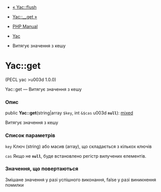 - [« Yac::flush](yac.flush.md)
- [Yac::\_\_get »](yac.getter.md)

- [PHP Manual](index.md)
- [Yac](class.yac.md)
- Витягує значення з кешу

# Yac::get

(PECL yac \>u003d 1.0.0)

Yac::get — Витягує значення з кешу

### Опис

public **Yac::get**(string\|array `$key`, int `&$cas` u003d **`null`**):
[mixed](language.types.declarations.md#language.types.declarations.mixed)

Витягує значення з кешу

### Список параметрів

`key`
Ключ (string) або масив (array), що складається з кількох ключів

`cas`
Якщо не **`null`**, буде встановлено регістр вилучених елементів.

### Значення, що повертаються

Змішане значення у разі успішного виконання, false у разі
виникнення помилки
